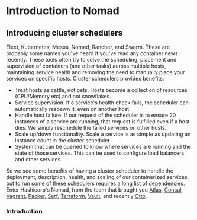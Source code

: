 # Introduction to Nomad

## Introducing cluster schedulers
Fleet, Kubernetes, Mesos, Nomad, Rancher, and Swarm. These are probably some names you've heard if you've read any container news recently. These tools often try to solve the scheduling, placement and supervision of containers (and other tasks) across multiple hosts, maintaining service health and removing the need to manually place your services on specific hosts. Cluster schedulers provides benefits:
* Treat hosts as cattle, not pets. Hosts become a collection of resources (CPU/Memory etc) and not snowflakes.
* Service supervision. If a service's health check fails, the scheduler can automatically respawn it, even on another host.
* Handle host failure. If our request of the scheduler is to ensure 20 instances of a service are running, that request is fulfilled even if a host dies. We simply reschedule the failed services on other hosts.
* Scale up/down functionality. Scale a service is as simple as updating an instance count in the cluster scheduler.
* System that can be queried to know where services are running and the state of those services. This can be used to configure load balancers and other services.

So we see some benefits of having a cluster scheduler to handle the deployment, description, health, and scaling of our containerized services, but to run some of these schedulers requires a long list of dependencies. Enter Hashicorp's Nomad, from the team that brought you [Atlas](https://atlas.hashicorp.com/), [Consul](https://www.consul.io/), [Vagrant](https://www.vagrantup.com/), [Packer](https://www.packer.io/), [Serf](https://serfdom.io/), [Terraform](https://terraform.io/), [Vault](https://www.vaultproject.io/), and recently [Otto](https://ottoproject.io/).

 ### Introduction
 ###
